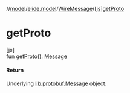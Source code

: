 //[model](../../../index.md)/[elide.model](../index.md)/[WireMessage](index.md)/[[js]getProto]([js]get-proto.md)

# getProto

[js]\
fun [getProto]([js]get-proto.md)(): [Message](../../../../../packages/frontend/frontend/lib.protobuf/-message/index.md)

#### Return

Underlying [lib.protobuf.Message](../../../../../packages/frontend/frontend/lib.protobuf/-message/index.md) object.
